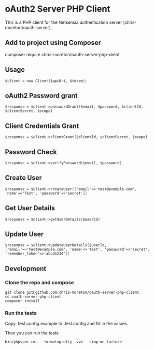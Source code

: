 # oAuth2 Server PHP Client

This is a PHP client for the Netsensia authentication server (chris-moreton/oauth-server).

Add to project using Composer
-----------------------------

composer require chris-moreton/oauth-server-php-client
    
Usage
-----

    $client = new Client($apiUri, $token);

## oAuth2 Password grant

    $response = $client->passwordGrant($email, $password, $clientId, $clientSecret, $scope)
    
## Client Credentials Grant

	$response = $client->clientGrant($clientId, $clientSecret, $scope)
      
## Password Check

	$response = $client->verifyPassword($email, $password)

## Create User

	$response = $client->createUser(['email'=>'test@example.com', 'name'=>'Test', 'password'=>'secret'])
	  
## Get User Details

	$response = $client->getUserDetails($userId)

## Update User

	$response = $client->updateUserDetails($userId, ['email'=>'test@example.com', 'name'=>'Test', 'password'=>'secret', 'remember_token'=>'abcd1234'])

Development
-----------

### Clone the repo and compose

    git clone git@github.com:chris-moreton/oauth-server-php-client
    cd oauth-server-php-client
    composer install

### Run the tests

Copy .test.config.example to .test.config and fill in the values.

Then you can run the tests:

    bin/phpspec run --format=pretty -vvv --stop-on-failure
